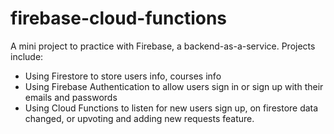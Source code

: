# firebase-cloud-functions
A mini project to practice with Firebase, a backend-as-a-service.
Projects include:
* Using Firestore to store users info, courses info
* Using Firebase Authentication to allow users sign in or sign up with their emails and passwords
* Using Cloud Functions to listen for new users sign up, on firestore data changed, or upvoting and adding new requests feature.

